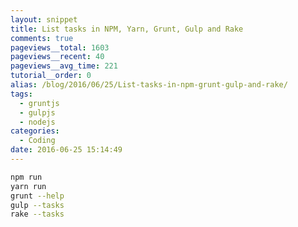```yaml
---
layout: snippet
title: List tasks in NPM, Yarn, Grunt, Gulp and Rake
comments: true
pageviews__total: 1603
pageviews__recent: 40
pageviews__avg_time: 221
tutorial__order: 0
alias: /blog/2016/06/25/List-tasks-in-npm-grunt-gulp-and-rake/
tags:
  - gruntjs
  - gulpjs
  - nodejs
categories:
  - Coding
date: 2016-06-25 15:14:49
---
```


```bash
npm run
yarn run
grunt --help
gulp --tasks
rake --tasks
```

